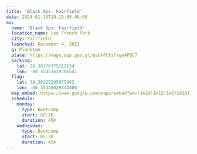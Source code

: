 ```yaml
---
title: 'Black Ops: Fairfield'
date: 2024-01-10T19:15:00-06:00
ao:
  name: 'Black Ops: Fairfield'
  location_name: Leo French Park
  city: Fairfield
  launched: December 4, 2023
  q: Plankton
  place: https://maps.app.goo.gl/guUkFCksfxgoAPQC7
  parking:
    lat: 38.38376775212634
    lon: -88.35453629306541
  flag:
    lat: 38.38325295875962
    lon: -88.35429029341086
  map_embed: https://www.google.com/maps/embed?pb=!1m18!1m12!1m3!1d1911.1152066139086!2d-88.35444047420235!3d38.38399052321!2m3!1f0!2f0!3f0!3m2!1i1024!2i768!4f13.1!3m3!1m2!1s0x88716dd9db814229%3A0xb630d7ce6d2e9a71!2sLeo%20French%20Park!5e1!3m2!1sen!2sus!4v1705004446993!5m2!1sen!2sus
  schedule:
    monday:
      type: Bootcamp
      start: 05:30
      duration: 45m
    wednesday:
      type: Bootcamp
      start: 05:30
      duration: 45m
---
```

